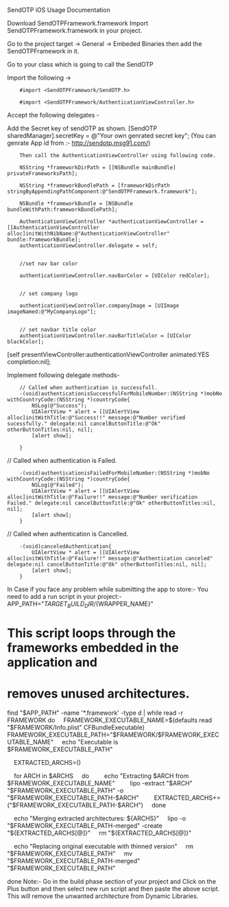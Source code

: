 SendOTP iOS Usage Documentation

Download SendOTPFramework.framework
Import SendOTPFramework.framework in your project.

Go to the project target  -> General -> Embeded Binaries then add the SendOTPFramework in it.



Go to your class which is going to call the SendOTP 

Import the following ->

        #import <SendOTPFramework/SendOTP.h>

        #import <SendOTPFramework/AuthenticationViewController.h>

Accept the following delegates -  <SendOTPAuthenticationViewControllerDelegate>


Add the Secret key of sendOTP as shown.
        [SendOTP sharedManager].secretKey = @"Your own genrated secret key";
        (You can genrate App id from :-  http://sendotp.msg91.com/)

        Then call the AuthenticationViewController using following code.

        NSString *frameworkDirPath = [[NSBundle mainBundle] privateFrameworksPath];

        NSString *frameworkBundlePath = [frameworkDirPath stringByAppendingPathComponent:@"SendOTPFramework.framework"];

        NSBundle *frameworkBundle = [NSBundle bundleWithPath:frameworkBundlePath];

        AuthenticationViewController *authenticationViewController = [[AuthenticationViewController alloc]initWithNibName:@"AuthenticationViewController" bundle:frameworkBundle];
        authenticationViewController.delegate = self;


        //set nav bar color

        authenticationViewController.navBarColor = [UIColor redColor];


        // set company logo

        authenticationViewController.companyImage = [UIImage imageNamed:@"MyCompanyLogo"];


        // set navbar title color
        authenticationViewController.navBarTitleColor = [UIColor blackColor];

[self presentViewController:authenticationViewController animated:YES completion:nil];


Implement following delegate methods-

        // Called when authentication is successfull.
        -(void)authenticationisSuccessfulForMobileNumber:(NSString *)mobNo withCountryCode:(NSString *)countryCode{
            NSLog(@"Success");
            UIAlertView * alert = [[UIAlertView alloc]initWithTitle:@"Success!!" message:@"Number verified sucessfully." delegate:nil cancelButtonTitle:@"Ok" otherButtonTitles:nil, nil];
            [alert show];

        }

// Called when authentication is Failed.

        -(void)authenticationisFailedForMobileNumber:(NSString *)mobNo withCountryCode:(NSString *)countryCode{
            NSLog(@"Failed");
            UIAlertView * alert = [[UIAlertView alloc]initWithTitle:@"Failure!!" message:@"Number verification Failed." delegate:nil cancelButtonTitle:@"Ok" otherButtonTitles:nil, nil];
            [alert show];
        }

// Called when authentication is Cancelled.

        -(void)canceledAuthentication{
            UIAlertView * alert = [[UIAlertView alloc]initWithTitle:@"Failure!!" message:@"Authentication canceled" delegate:nil cancelButtonTitle:@"Ok" otherButtonTitles:nil, nil];
            [alert show];
        }


In Case if you face any problem while submitting the app to store:-
You need to add a run script in your project:-
APP_PATH="${TARGET_BUILD_DIR}/${WRAPPER_NAME}"

# This script loops through the frameworks embedded in the application and
# removes unused architectures.
find "$APP_PATH" -name '*.framework' -type d | while read -r FRAMEWORK
do
    FRAMEWORK_EXECUTABLE_NAME=$(defaults read "$FRAMEWORK/Info.plist" CFBundleExecutable)
    FRAMEWORK_EXECUTABLE_PATH="$FRAMEWORK/$FRAMEWORK_EXECUTABLE_NAME"
    echo "Executable is $FRAMEWORK_EXECUTABLE_PATH"

    EXTRACTED_ARCHS=()

    for ARCH in $ARCHS
    do
        echo "Extracting $ARCH from $FRAMEWORK_EXECUTABLE_NAME"
        lipo -extract "$ARCH" "$FRAMEWORK_EXECUTABLE_PATH" -o "$FRAMEWORK_EXECUTABLE_PATH-$ARCH"
        EXTRACTED_ARCHS+=("$FRAMEWORK_EXECUTABLE_PATH-$ARCH")
    done

    echo "Merging extracted architectures: ${ARCHS}"
    lipo -o "$FRAMEWORK_EXECUTABLE_PATH-merged" -create "${EXTRACTED_ARCHS[@]}"
    rm "${EXTRACTED_ARCHS[@]}"

    echo "Replacing original executable with thinned version"
    rm "$FRAMEWORK_EXECUTABLE_PATH"
    mv "$FRAMEWORK_EXECUTABLE_PATH-merged" "$FRAMEWORK_EXECUTABLE_PATH"

done
Note:- Go in the build phase section of your project and Click on the Plus button and then select new run script and then paste the above script.
This will remove the unwanted architecture from Dynamic Libraries.


